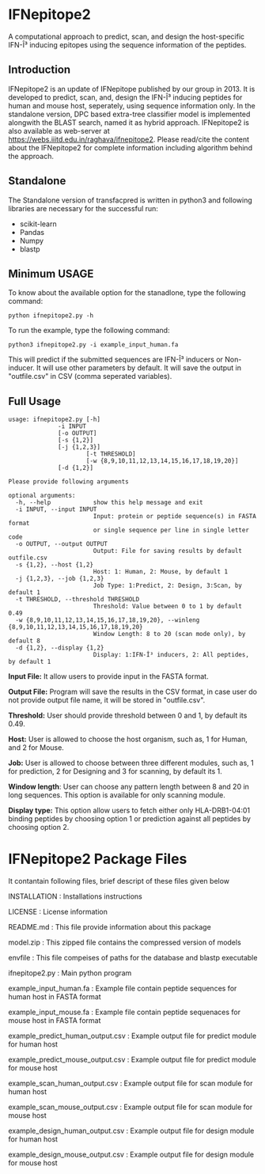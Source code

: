 # **IFNepitope2**
A computational approach to predict, scan, and design the host-specific IFN-Î³ inducing epitopes using the sequence information of the peptides.
## Introduction
IFNepitope2 is an update of IFNepitope published by our group in 2013. It is developed to predict, scan, and, design the IFN-Î³ inducing peptides for human and mouse host, seperately, using sequence information only. In the standalone version, DPC based extra-tree classifier model is implemented alongwith the BLAST search, named it as hybrid approach.
IFNepitope2 is also available as web-server at https://webs.iiitd.edu.in/raghava/ifnepitope2. Please read/cite the content about the IFNepitope2 for complete information including algorithm behind the approach.

## Standalone
The Standalone version of transfacpred is written in python3 and following libraries are necessary for the successful run:
- scikit-learn
- Pandas
- Numpy
- blastp

## Minimum USAGE
To know about the available option for the stanadlone, type the following command:
```
python ifnepitope2.py -h
```
To run the example, type the following command:
```
python3 ifnepitope2.py -i example_input_human.fa
```
This will predict if the submitted sequences are IFN-Î³ inducers or Non-inducer. It will use other parameters by default. It will save the output in "outfile.csv" in CSV (comma seperated variables).

## Full Usage
```
usage: ifnepitope2.py [-h]
		      -i INPUT
		      [-o OUTPUT]
		      [-s {1,2}]
		      [-j {1,2,3}]
                      [-t THRESHOLD]
                      [-w {8,9,10,11,12,13,14,15,16,17,18,19,20}]
		      [-d {1,2}]
```
```
Please provide following arguments

optional arguments:
  -h, --help            show this help message and exit
  -i INPUT, --input INPUT
                        Input: protein or peptide sequence(s) in FASTA format
                        or single sequence per line in single letter code
  -o OUTPUT, --output OUTPUT
                        Output: File for saving results by default outfile.csv
  -s {1,2}, --host {1,2}
                        Host: 1: Human, 2: Mouse, by default 1
  -j {1,2,3}, --job {1,2,3}
                        Job Type: 1:Predict, 2: Design, 3:Scan, by default 1
  -t THRESHOLD, --threshold THRESHOLD
                        Threshold: Value between 0 to 1 by default 0.49
  -w {8,9,10,11,12,13,14,15,16,17,18,19,20}, --winleng {8,9,10,11,12,13,14,15,16,17,18,19,20}
                        Window Length: 8 to 20 (scan mode only), by default 8
  -d {1,2}, --display {1,2}
                        Display: 1:IFN-Î³ inducers, 2: All peptides, by default 1
```

**Input File:** It allow users to provide input in the FASTA format.

**Output File:** Program will save the results in the CSV format, in case user do not provide output file name, it will be stored in "outfile.csv".

**Threshold:** User should provide threshold between 0 and 1, by default its 0.49.

**Host:** User is allowed to choose the host organism, such as, 1 for Human, and 2 for Mouse.

**Job:** User is allowed to choose between three different modules, such as, 1 for prediction, 2 for Designing and 3 for scanning, by default its 1.

**Window length**: User can choose any pattern length between 8 and 20 in long sequences. This option is available for only scanning module.

**Display type:** This option allow users to fetch either only HLA-DRB1-04:01 binding peptides by choosing option 1 or prediction against all peptides by choosing option 2.

IFNepitope2 Package Files
=======================
It contantain following files, brief descript of these files given below

INSTALLATION                          : Installations instructions

LICENSE                               : License information

README.md                             : This file provide information about this package

model.zip                             : This zipped file contains the compressed version of models

envfile                               : This file compeises of paths for the database and blastp executable

ifnepitope2.py 	                      : Main python program

example_input_human.fa                : Example file contain peptide sequences for human host in FASTA format

example_input_mouse.fa                : Example file contain peptide sequenaces for mouse host in FASTA format

example_predict_human_output.csv      : Example output file for predict module for human host

example_predict_mouse_output.csv      : Example output file for predict module for mouse host

example_scan_human_output.csv         : Example output file for scan module for human host

example_scan_mouse_output.csv         : Example output file for scan module for mouse host

example_design_human_output.csv       : Example output file for design module for human host

example_design_mouse_output.csv       : Example output file for design module for mouse host
